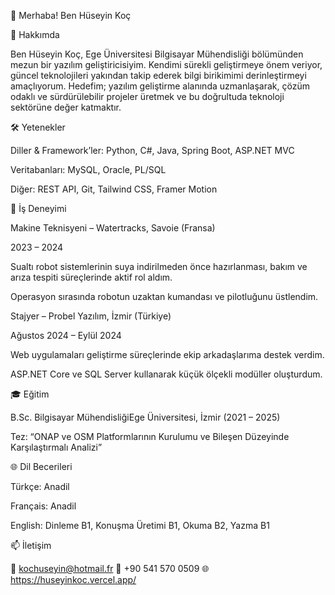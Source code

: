 👋 Merhaba! Ben Hüseyin Koç

📖 Hakkımda

Ben Hüseyin Koç, Ege Üniversitesi Bilgisayar Mühendisliği bölümünden mezun bir yazılım geliştiricisiyim. Kendimi sürekli geliştirmeye önem veriyor, güncel teknolojileri yakından takip ederek bilgi birikimimi derinleştirmeyi amaçlıyorum. Hedefim; yazılım geliştirme alanında uzmanlaşarak, çözüm odaklı ve sürdürülebilir projeler üretmek ve bu doğrultuda teknoloji sektörüne değer katmaktır.

🛠️ Yetenekler

Diller & Framework’ler: Python, C#, Java, Spring Boot, ASP.NET MVC

Veritabanları: MySQL, Oracle, PL/SQL

Diğer: REST API, Git, Tailwind CSS, Framer Motion

💼 İş Deneyimi

Makine Teknisyeni – Watertracks, Savoie (Fransa)

2023 – 2024

Sualtı robot sistemlerinin suya indirilmeden önce hazırlanması, bakım ve arıza tespiti süreçlerinde aktif rol aldım.

Operasyon sırasında robotun uzaktan kumandası ve pilotluğunu üstlendim.

Stajyer – Probel Yazılım, İzmir (Türkiye)

Ağustos 2024 – Eylül 2024

Web uygulamaları geliştirme süreçlerinde ekip arkadaşlarıma destek verdim.

ASP.NET Core ve SQL Server kullanarak küçük ölçekli modüller oluşturdum.

🎓 Eğitim

B.Sc. Bilgisayar MühendisliğiEge Üniversitesi, İzmir (2021 – 2025)

Tez: “ONAP ve OSM Platformlarının Kurulumu ve Bileşen Düzeyinde Karşılaştırmalı Analizi”

🌐 Dil Becerileri

Türkçe: Anadil

Français: Anadil

English: Dinleme B1, Konuşma Üretimi B1, Okuma B2, Yazma B1

📫 İletişim

📧 kochuseyin@hotmail.fr
📱 +90 541 570 0509
🌐 https://huseyinkoc.vercel.app/
